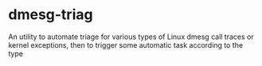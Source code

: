 # dmesg-triag

An utility to automate triage for various types of Linux dmesg call traces or kernel exceptions, then to trigger some automatic task according to the type
